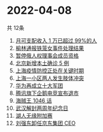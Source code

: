 # 2022-04-08
  共 12条

  <!-- BEGIN -->
  <!-- 最后更新时间:Fri Apr 08 2022 05:11:27 GMT+0000 (Coordinated Universal Time) -->
  1. [月可支配收入 1 万已超过 99%的人](https://www.zhihu.com/search?q=月可支配收入)
1. [榆林通报铁笼女事件处理结果](https://www.zhihu.com/search?q=铁笼女事件处理结果)
1. [暂停俄人权理事会成员资格](https://www.zhihu.com/search?q=暂停俄人权理事会成员资格)
1. [北京新增本土确诊 5 例](https://www.zhihu.com/search?q=北京新增疫情)
1. [上海疫情防控正处在关键时期](https://www.zhihu.com/search?q=上海疫情防控)
1. [上海一小区两人发生肢体冲突](https://www.zhihu.com/search?q=上海一小区两人发生肢体冲突)
1. [华为再成立十大军团](https://www.zhihu.com/search?q=华为军团)
1. [腾讯旗下企鹅电竞宣布退市](https://www.zhihu.com/search?q=企鹅电竞)
1. [海贼王 1046 话](https://www.zhihu.com/search?q=海贼王)
1. [武汉解封两周年纪念日](https://www.zhihu.com/search?q=武汉解封纪念日)
1. [湖人无缘附加赛](https://www.zhihu.com/search?q=湖人无缘附加赛)
1. [刘强东卸任京东集团 CEO](https://www.zhihu.com/search?q=刘强东)
  <!-- END -->
  